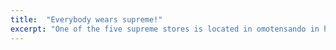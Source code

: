 ```yaml
---
title:  "Everybody wears supreme!"
excerpt: "One of the five supreme stores is located in omotensando in harajuku, Tokyo, and this store is a smaller one in Tokyo comparing with the other one in Shibuya."
---
```

